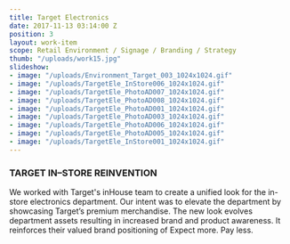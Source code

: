 ```yaml
---
title: Target Electronics
date: 2017-11-13 03:14:00 Z
position: 3
layout: work-item
scope: Retail Environment / Signage / Branding / Strategy
thumb: "/uploads/work15.jpg"
slideshow:
- image: "/uploads/Environment_Target_003_1024x1024.gif"
- image: "/uploads/TargetEle_InStore006_1024x1024.gif"
- image: "/uploads/TargetEle_PhotoAD007_1024x1024.gif"
- image: "/uploads/TargetEle_PhotoAD008_1024x1024.gif"
- image: "/uploads/TargetEle_PhotoAD001_1024x1024.gif"
- image: "/uploads/TargetEle_PhotoAD003_1024x1024.gif"
- image: "/uploads/TargetEle_PhotoAD006_1024x1024.gif"
- image: "/uploads/TargetEle_PhotoAD005_1024x1024.gif"
- image: "/uploads/TargetEle_InStore001_1024x1024.gif"
---
```


### TARGET IN–STORE REINVENTION

We worked with Target's inHouse team to create a unified look for the in-store electronics department. Our intent was to elevate the department by showcasing Target’s premium merchandise. The new look evolves department assets resulting in increased brand and product awareness. It reinforces  their valued brand positioning of Expect more. Pay less.
